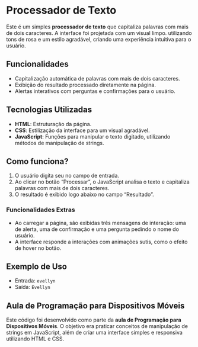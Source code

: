 # Processador de Texto

Este  é um simples **processador de texto** que capitaliza palavras com mais de dois caracteres. A interface foi projetada com um visual limpo. utilizando tons de rosa e um estilo agradável, criando uma experiência intuitiva para o usuário.

## Funcionalidades
- Capitalização automática de palavras com mais de dois caracteres.
- Exibição do resultado processado diretamente na página.
- Alertas interativos com perguntas e confirmações para o usuário.

## Tecnologias Utilizadas
- **HTML**: Estruturação da página.
- **CSS**: Estilização da interface para um visual agradável.
- **JavaScript**: Funções para manipular o texto digitado, utilizando métodos de manipulação de strings.

## Como funciona?
1. O usuário digita seu no campo de entrada.
2. Ao clicar no botão “Processar”, o JavaScript analisa o texto e capitaliza palavras com mais de dois caracteres.
3. O resultado é exibido logo abaixo no campo “Resultado”.

### Funcionalidades Extras
- Ao carregar a página, são exibidas três mensagens de interação: uma de alerta, uma de confirmação e uma pergunta pedindo o nome do usuário.
- A interface responde a interações com animações sutis, como o efeito de hover no botão.

## Exemplo de Uso
- Entrada: `evellyn`
- Saída: `Evellyn`

## Aula de Programação para Dispositivos Móveis
Este código foi desenvolvido como parte da **aula de Programação para Dispositivos Móveis**. O objetivo era praticar conceitos de manipulação de strings em JavaScript, além de criar uma interface simples e responsiva utilizando HTML e CSS.
